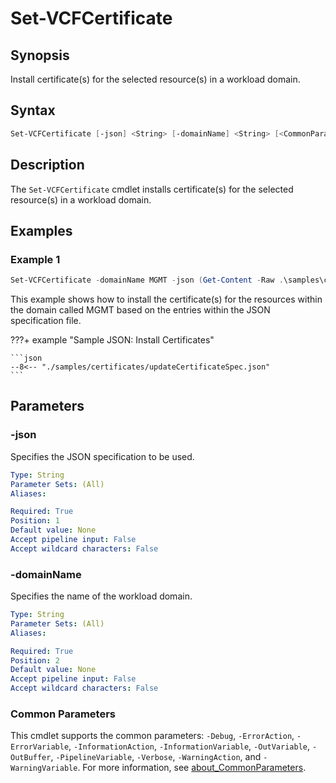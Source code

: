 # Set-VCFCertificate

## Synopsis

Install certificate(s) for the selected resource(s) in a workload domain.

## Syntax

```powershell
Set-VCFCertificate [-json] <String> [-domainName] <String> [<CommonParameters>]
```

## Description

The `Set-VCFCertificate` cmdlet installs certificate(s) for the selected resource(s) in a workload domain.

## Examples

### Example 1

```powershell
Set-VCFCertificate -domainName MGMT -json (Get-Content -Raw .\samples\certificates\updateCertificateSpec.json)
```

This example shows how to install the certificate(s) for the resources within the domain called MGMT based on the entries within the JSON specification file.

???+ example "Sample JSON: Install Certificates"

    ```json
    --8<-- "./samples/certificates/updateCertificateSpec.json"
    ```

## Parameters

### -json

Specifies the JSON specification to be used.

```yaml
Type: String
Parameter Sets: (All)
Aliases:

Required: True
Position: 1
Default value: None
Accept pipeline input: False
Accept wildcard characters: False
```

### -domainName

Specifies the name of the workload domain.

```yaml
Type: String
Parameter Sets: (All)
Aliases:

Required: True
Position: 2
Default value: None
Accept pipeline input: False
Accept wildcard characters: False
```

### Common Parameters

This cmdlet supports the common parameters: `-Debug`, `-ErrorAction`, `-ErrorVariable`, `-InformationAction`, `-InformationVariable`, `-OutVariable`, `-OutBuffer`, `-PipelineVariable`, `-Verbose`, `-WarningAction`, and `-WarningVariable`. For more information, see [about_CommonParameters](http://go.microsoft.com/fwlink/?LinkID=113216).
